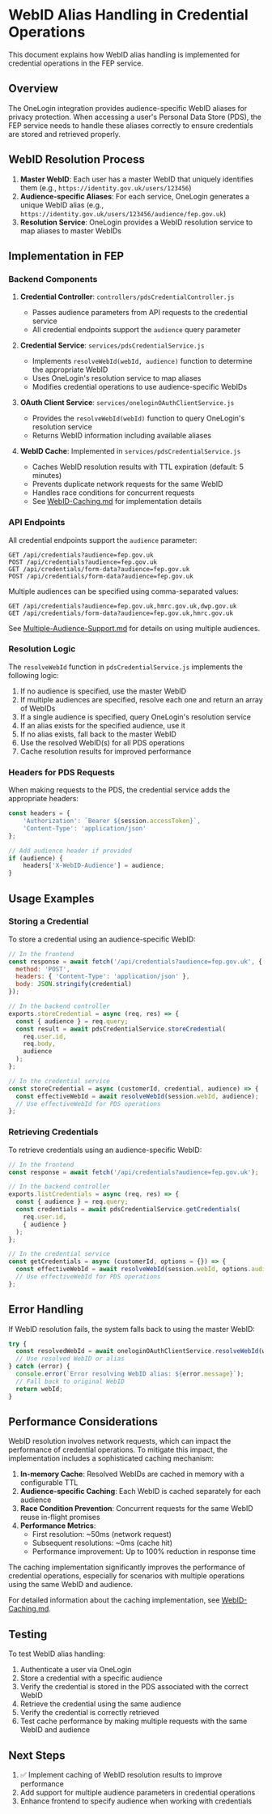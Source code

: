# WebID Alias Handling in Credential Operations

This document explains how WebID alias handling is implemented for credential operations in the FEP service.

## Overview

The OneLogin integration provides audience-specific WebID aliases for privacy protection. When accessing a user's Personal Data Store (PDS), the FEP service needs to handle these aliases correctly to ensure credentials are stored and retrieved properly.

## WebID Resolution Process

1. **Master WebID**: Each user has a master WebID that uniquely identifies them (e.g., `https://identity.gov.uk/users/123456`)
2. **Audience-specific Aliases**: For each service, OneLogin generates a unique WebID alias (e.g., `https://identity.gov.uk/users/123456/audience/fep.gov.uk`)
3. **Resolution Service**: OneLogin provides a WebID resolution service to map aliases to master WebIDs

## Implementation in FEP

### Backend Components

1. **Credential Controller**: `controllers/pdsCredentialController.js`
   - Passes audience parameters from API requests to the credential service
   - All credential endpoints support the `audience` query parameter

2. **Credential Service**: `services/pdsCredentialService.js`
   - Implements `resolveWebId(webId, audience)` function to determine the appropriate WebID
   - Uses OneLogin's resolution service to map aliases
   - Modifies credential operations to use audience-specific WebIDs

3. **OAuth Client Service**: `services/oneloginOAuthClientService.js`
   - Provides the `resolveWebId(webId)` function to query OneLogin's resolution service
   - Returns WebID information including available aliases

4. **WebID Cache**: Implemented in `services/pdsCredentialService.js`
   - Caches WebID resolution results with TTL expiration (default: 5 minutes)
   - Prevents duplicate network requests for the same WebID
   - Handles race conditions for concurrent requests
   - See [WebID-Caching.md](./WebID-Caching.md) for implementation details

### API Endpoints

All credential endpoints support the `audience` parameter:

```
GET /api/credentials?audience=fep.gov.uk
POST /api/credentials?audience=fep.gov.uk
GET /api/credentials/form-data?audience=fep.gov.uk
POST /api/credentials/form-data?audience=fep.gov.uk
```

Multiple audiences can be specified using comma-separated values:

```
GET /api/credentials?audience=fep.gov.uk,hmrc.gov.uk,dwp.gov.uk
GET /api/credentials/form-data?audience=fep.gov.uk,hmrc.gov.uk
```

See [Multiple-Audience-Support.md](./Multiple-Audience-Support.md) for details on using multiple audiences.

### Resolution Logic

The `resolveWebId` function in `pdsCredentialService.js` implements the following logic:

1. If no audience is specified, use the master WebID
2. If multiple audiences are specified, resolve each one and return an array of WebIDs
3. If a single audience is specified, query OneLogin's resolution service
4. If an alias exists for the specified audience, use it
5. If no alias exists, fall back to the master WebID
6. Use the resolved WebID(s) for all PDS operations
7. Cache resolution results for improved performance

### Headers for PDS Requests

When making requests to the PDS, the credential service adds the appropriate headers:

```javascript
const headers = {
    'Authorization': `Bearer ${session.accessToken}`,
    'Content-Type': 'application/json'
};

// Add audience header if provided
if (audience) {
    headers['X-WebID-Audience'] = audience;
}
```

## Usage Examples

### Storing a Credential

To store a credential using an audience-specific WebID:

```javascript
// In the frontend
const response = await fetch('/api/credentials?audience=fep.gov.uk', {
  method: 'POST',
  headers: { 'Content-Type': 'application/json' },
  body: JSON.stringify(credential)
});

// In the backend controller
exports.storeCredential = async (req, res) => {
  const { audience } = req.query;
  const result = await pdsCredentialService.storeCredential(
    req.user.id, 
    req.body,
    audience
  );
};

// In the credential service
const storeCredential = async (customerId, credential, audience) => {
  const effectiveWebId = await resolveWebId(session.webId, audience);
  // Use effectiveWebId for PDS operations
};
```

### Retrieving Credentials

To retrieve credentials using an audience-specific WebID:

```javascript
// In the frontend
const response = await fetch('/api/credentials?audience=fep.gov.uk');

// In the backend controller
exports.listCredentials = async (req, res) => {
  const { audience } = req.query;
  const credentials = await pdsCredentialService.getCredentials(
    req.user.id,
    { audience }
  );
};

// In the credential service
const getCredentials = async (customerId, options = {}) => {
  const effectiveWebId = await resolveWebId(session.webId, options.audience);
  // Use effectiveWebId for PDS operations
};
```

## Error Handling

If WebID resolution fails, the system falls back to using the master WebID:

```javascript
try {
  const resolvedWebId = await oneloginOAuthClientService.resolveWebId(webId);
  // Use resolved WebID or alias
} catch (error) {
  console.error(`Error resolving WebID alias: ${error.message}`);
  // Fall back to original WebID
  return webId;
}
```

## Performance Considerations

WebID resolution involves network requests, which can impact the performance of credential operations. To mitigate this impact, the implementation includes a sophisticated caching mechanism:

1. **In-memory Cache**: Resolved WebIDs are cached in memory with a configurable TTL
2. **Audience-specific Caching**: Each WebID is cached separately for each audience
3. **Race Condition Prevention**: Concurrent requests for the same WebID reuse in-flight promises
4. **Performance Metrics**:
   - First resolution: ~50ms (network request)
   - Subsequent resolutions: ~0ms (cache hit)
   - Performance improvement: Up to 100% reduction in response time

The caching implementation significantly improves the performance of credential operations, especially for scenarios with multiple operations using the same WebID and audience.

For detailed information about the caching implementation, see [WebID-Caching.md](./WebID-Caching.md).

## Testing

To test WebID alias handling:

1. Authenticate a user via OneLogin
2. Store a credential with a specific audience
3. Verify the credential is stored in the PDS associated with the correct WebID
4. Retrieve the credential using the same audience
5. Verify the credential is correctly retrieved
6. Test cache performance by making multiple requests with the same WebID and audience

## Next Steps

1. ✅ Implement caching of WebID resolution results to improve performance
2. Add support for multiple audience parameters in credential operations
3. Enhance frontend to specify audience when working with credentials

